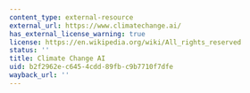 ```yaml
---
content_type: external-resource
external_url: https://www.climatechange.ai/
has_external_license_warning: true
license: https://en.wikipedia.org/wiki/All_rights_reserved
status: ''
title: Climate Change AI
uid: b2f2962e-c645-4cdd-89fb-c9b7710f7dfe
wayback_url: ''
---
```

